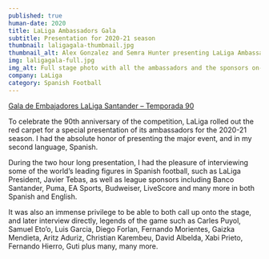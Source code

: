```yaml
---
published: true
human-date: 2020
title: LaLiga Ambassadors Gala
subtitle: Presentation for 2020-21 season
thumbnail: laligagala-thumbnail.jpg
thumbnail_alt: Alex Gonzalez and Semra Hunter presenting LaLiga Ambassadors Gala Season 90
img: laligagala-full.jpg
img_alt: Full stage photo with all the ambassadors and the sponsors on-site or remote due to COVID-19 mobility restricctions
company: LaLiga
category: Spanish Football
---
```

<a href="https://www.youtube.com/watch?v=IWtQiQ5tHMY" target="_blank">Gala de Embajadores LaLiga Santander – Temporada 90</a>

To celebrate the 90th anniversary of the competition, LaLiga rolled out the red carpet for a special presentation of its ambassadors for the 2020-21 season. I had the absolute honor of presenting the major event, and in my second language, Spanish.

During the two hour long presentation, I had the pleasure of interviewing some of the world’s leading figures in Spanish football, such as LaLiga President, Javier Tebas, as well as league sponsors including Banco Santander, Puma, EA Sports, Budweiser, LiveScore and many more in both Spanish and English.

It was also an immense privilege to be able to both call up onto the stage, and later interview directly, legends of the game such as Carles Puyol, Samuel Eto’o, Luis Garcia, Diego Forlan, Fernando Morientes, Gaizka Mendieta, Aritz Aduriz, Christian Karembeu, David Albelda, Xabi Prieto, Fernando Hierro, Guti plus many, many more.
